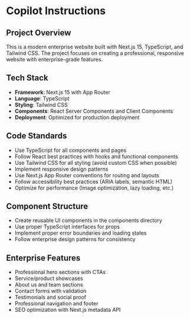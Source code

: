 # Copilot Instructions

<!-- Use this file to provide workspace-specific custom instructions to Copilot. For more details, visit https://code.visualstudio.com/docs/copilot/copilot-customization#_use-a-githubcopilotinstructionsmd-file -->

## Project Overview
This is a modern enterprise website built with Next.js 15, TypeScript, and Tailwind CSS. The project focuses on creating a professional, responsive website with enterprise-grade features.

## Tech Stack
- **Framework**: Next.js 15 with App Router
- **Language**: TypeScript
- **Styling**: Tailwind CSS
- **Components**: React Server Components and Client Components
- **Deployment**: Optimized for production deployment

## Code Standards
- Use TypeScript for all components and pages
- Follow React best practices with hooks and functional components
- Use Tailwind CSS for all styling (avoid custom CSS when possible)
- Implement responsive design patterns
- Use Next.js App Router conventions for routing and layouts
- Follow accessibility best practices (ARIA labels, semantic HTML)
- Optimize for performance (Image optimization, lazy loading, etc.)

## Component Structure
- Create reusable UI components in the components directory
- Use proper TypeScript interfaces for props
- Implement proper error boundaries and loading states
- Follow enterprise design patterns for consistency

## Enterprise Features
- Professional hero sections with CTAs
- Service/product showcases
- About us and team sections
- Contact forms with validation
- Testimonials and social proof
- Professional navigation and footer
- SEO optimization with Next.js metadata API

